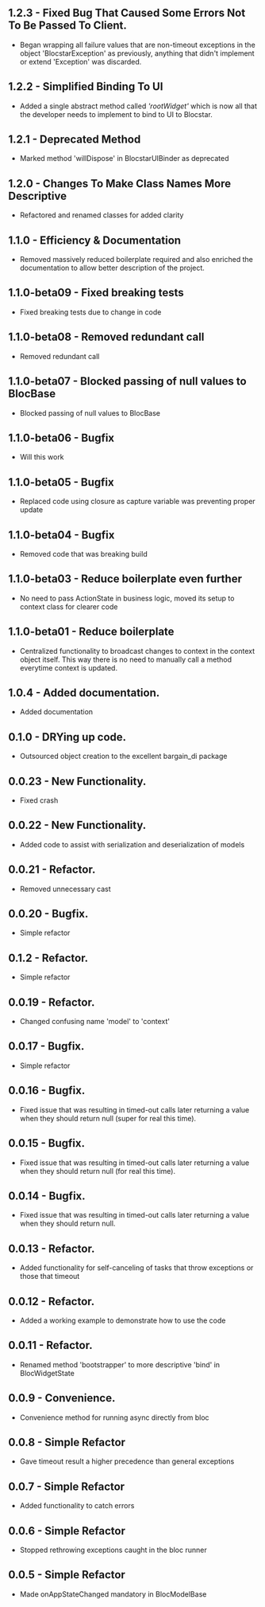 ## 1.2.3 - Fixed Bug That Caused Some Errors Not To Be Passed To Client.
* Began wrapping all failure values that are non-timeout exceptions in the object 'BlocstarException' as previously, anything that didn't implement or extend 'Exception' was discarded.

## 1.2.2 - Simplified Binding To UI
* Added a single abstract method called *'rootWidget'* which is now all that the developer needs to implement to bind to UI to Blocstar.

## 1.2.1 - Deprecated Method
* Marked method 'willDispose' in BlocstarUIBinder as deprecated

## 1.2.0 - Changes To Make Class Names More Descriptive
* Refactored and renamed classes for added clarity

## 1.1.0 - Efficiency & Documentation
* Removed massively reduced boilerplate required and also enriched the documentation to allow better description of the project.

## 1.1.0-beta09 - Fixed breaking tests
* Fixed breaking tests due to change in code

## 1.1.0-beta08 - Removed redundant call
* Removed redundant call

## 1.1.0-beta07 - Blocked passing of null values to BlocBase
* Blocked passing of null values to BlocBase

## 1.1.0-beta06 - Bugfix
* Will this work

## 1.1.0-beta05 - Bugfix
* Replaced code using closure as capture variable was preventing proper update

## 1.1.0-beta04 - Bugfix
* Removed code that was breaking build

## 1.1.0-beta03 - Reduce boilerplate even further
* No need to pass ActionState in business logic, moved its setup to context class for clearer code


## 1.1.0-beta01 - Reduce boilerplate
* Centralized functionality to broadcast changes to context in the context object itself.
This way there is no need to manually call a method everytime context is updated.

## 1.0.4 - Added documentation.
* Added documentation

## 0.1.0 - DRYing up code.
* Outsourced object creation to the excellent bargain_di package

## 0.0.23 - New Functionality.
* Fixed crash

## 0.0.22 - New Functionality.
* Added code to assist with serialization and deserialization of models

## 0.0.21 - Refactor.
* Removed unnecessary cast

## 0.0.20 - Bugfix.
* Simple refactor

## 0.1.2 - Refactor.
* Simple refactor

## 0.0.19 - Refactor.
* Changed confusing name 'model' to 'context'

## 0.0.17 - Bugfix.
* Simple refactor

## 0.0.16 - Bugfix.
* Fixed issue that was resulting in timed-out calls later returning a value when they should return null (super for real this time).

## 0.0.15 - Bugfix.
* Fixed issue that was resulting in timed-out calls later returning a value when they should return null (for real this time).

## 0.0.14 - Bugfix.
* Fixed issue that was resulting in timed-out calls later returning a value when they should return null.

## 0.0.13 - Refactor.
* Added functionality for self-canceling of tasks that throw exceptions or those that timeout

## 0.0.12 - Refactor.
* Added a working example to demonstrate how to use the code

## 0.0.11 - Refactor.
* Renamed method 'bootstrapper' to more descriptive 'bind' in BlocWidgetState

## 0.0.9 - Convenience.
* Convenience method for running async directly from  bloc

## 0.0.8 - Simple Refactor
* Gave timeout result a higher precedence than general exceptions

## 0.0.7 - Simple Refactor
* Added functionality to catch errors

## 0.0.6 - Simple Refactor
* Stopped rethrowing exceptions caught in the bloc runner

## 0.0.5 - Simple Refactor
* Made onAppStateChanged mandatory in BlocModelBase